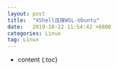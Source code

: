 ```yaml
---
layout: post
title:  "XShell连接WSL-Ubuntu"
date:   2019-10-22 11:54:42 +0800
categories: Linux
tag: Linux
---
```


* content
{:toc}
